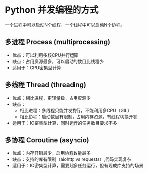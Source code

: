 # Python 并发编程的方式

一个进程中可以启动N个线程，一个线程中可以启动N个协程。

## 多进程 Process (multiprocessing)
- 优点：可以利用多核CPU并行运算
- 缺点：占用资源最多，可以启动的数目比线程少
- 适用于：CPU密集型计算

## 多线程 Thread (threading)
- 优点：相比进程，更轻量级，占用资源少
- 缺点：
    - 相比进程：多线程只能并发执行，不能利用多CPU（GIL）
    - 相比协程：启动数目有限制，占用内存资源，有线程切换开销
- 适用于：IO密集型计算，同时运行的任务数目要求不多

## 多协程 Coroutine (asyncio)
- 优点：内存开销最少，启用协程数量最多
- 缺点：支持的库有限制（aiohttp vs requests）,代码实现复杂
- 适用于：IO密集型计算，需要超多任务运行，但有现成库支持的场景
